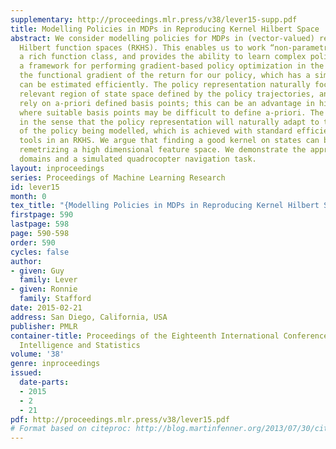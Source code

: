 ```yaml
---
supplementary: http://proceedings.mlr.press/v38/lever15-supp.pdf
title: Modelling Policies in MDPs in Reproducing Kernel Hilbert Space
abstract: We consider modelling policies for MDPs in (vector-valued) reproducing kernel
  Hilbert function spaces (RKHS). This enables us to work “non-parametrically” in
  a rich function class, and provides the ability to learn complex policies. We present
  a framework for performing gradient-based policy optimization in the RKHS, deriving
  the functional gradient of the return for our policy, which has a simple form and
  can be estimated efficiently. The policy representation naturally focuses on the
  relevant region of state space defined by the policy trajectories, and does not
  rely on a-priori defined basis points; this can be an advantage in high dimensions
  where suitable basis points may be difficult to define a-priori. The method is adaptive
  in the sense that the policy representation will naturally adapt to the complexity
  of the policy being modelled, which is achieved with standard efficient sparsification
  tools in an RKHS. We argue that finding a good kernel on states can be easier then
  remetrizing a high dimensional feature space. We demonstrate the approach on benchmark
  domains and a simulated quadrocopter navigation task.
layout: inproceedings
series: Proceedings of Machine Learning Research
id: lever15
month: 0
tex_title: "{Modelling Policies in MDPs in Reproducing Kernel Hilbert Space}"
firstpage: 590
lastpage: 598
page: 590-598
order: 590
cycles: false
author:
- given: Guy
  family: Lever
- given: Ronnie
  family: Stafford
date: 2015-02-21
address: San Diego, California, USA
publisher: PMLR
container-title: Proceedings of the Eighteenth International Conference on Artificial
  Intelligence and Statistics
volume: '38'
genre: inproceedings
issued:
  date-parts:
  - 2015
  - 2
  - 21
pdf: http://proceedings.mlr.press/v38/lever15.pdf
# Format based on citeproc: http://blog.martinfenner.org/2013/07/30/citeproc-yaml-for-bibliographies/
---
```

